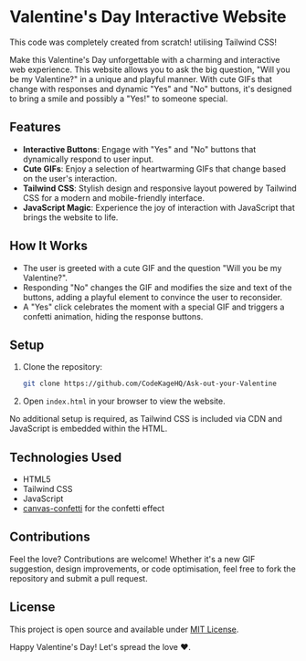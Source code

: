 # Valentine's Day Interactive Website 


This code was completely created from scratch! utilising Tailwind CSS!

Make this Valentine's Day unforgettable with a charming and interactive web experience. This website allows you to ask the big question, "Will you be my Valentine?" in a unique and playful manner. With cute GIFs that change with responses and dynamic "Yes" and "No" buttons, it's designed to bring a smile and possibly a "Yes!" to someone special.

## Features

- **Interactive Buttons**: Engage with "Yes" and "No" buttons that dynamically respond to user input.
- **Cute GIFs**: Enjoy a selection of heartwarming GIFs that change based on the user's interaction.
- **Tailwind CSS**: Stylish design and responsive layout powered by Tailwind CSS for a modern and mobile-friendly interface.
- **JavaScript Magic**: Experience the joy of interaction with JavaScript that brings the website to life.

## How It Works

- The user is greeted with a cute GIF and the question "Will you be my Valentine?".
- Responding "No" changes the GIF and modifies the size and text of the buttons, adding a playful element to convince the user to reconsider.
- A "Yes" click celebrates the moment with a special GIF and triggers a confetti animation, hiding the response buttons.

## Setup

1. Clone the repository:
   ```bash
   git clone https://github.com/CodeKageHQ/Ask-out-your-Valentine
   ```
3. Open ```index.html``` in your browser to view the website.

No additional setup is required, as Tailwind CSS is included via CDN and JavaScript is embedded within the HTML.

## Technologies Used

- HTML5
- Tailwind CSS
- JavaScript
- [canvas-confetti](https://www.npmjs.com/package/canvas-confetti) for the confetti effect

## Contributions

Feel the love? Contributions are welcome! Whether it's a new GIF suggestion, design improvements, or code optimisation, feel free to fork the repository and submit a pull request.

## License

This project is open source and available under [MIT License](LICENSE).

Happy Valentine's Day! Let's spread the love ❤️.
